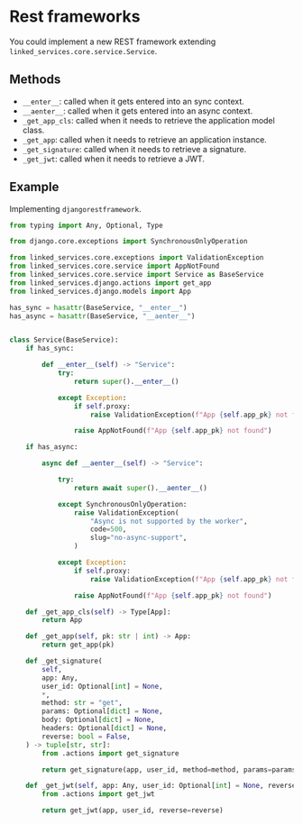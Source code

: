 # Rest frameworks

You could implement a new REST framework extending `linked_services.core.service.Service`.

## Methods

- `__enter__`: called when it gets entered into an sync context.
- `__aenter__`: called when it gets entered into an async context.
- `_get_app_cls`: called when it needs to retrieve the application model class.
- `_get_app`: called when it needs to retrieve an application instance.
- `_get_signature`: called when it needs to retrieve a signature.
- `_get_jwt`: called when it needs to retrieve a JWT.

## Example

Implementing `djangorestframework`.

```py
from typing import Any, Optional, Type

from django.core.exceptions import SynchronousOnlyOperation

from linked_services.core.exceptions import ValidationException
from linked_services.core.service import AppNotFound
from linked_services.core.service import Service as BaseService
from linked_services.django.actions import get_app
from linked_services.django.models import App

has_sync = hasattr(BaseService, "__enter__")
has_async = hasattr(BaseService, "__aenter__")


class Service(BaseService):
    if has_sync:

        def __enter__(self) -> "Service":
            try:
                return super().__enter__()

            except Exception:
                if self.proxy:
                    raise ValidationException(f"App {self.app_pk} not found", code=404, slug="app-not-found")

                raise AppNotFound(f"App {self.app_pk} not found")

    if has_async:

        async def __aenter__(self) -> "Service":

            try:
                return await super().__aenter__()

            except SynchronousOnlyOperation:
                raise ValidationException(
                    "Async is not supported by the worker",
                    code=500,
                    slug="no-async-support",
                )

            except Exception:
                if self.proxy:
                    raise ValidationException(f"App {self.app_pk} not found", code=404, slug="app-not-found")

                raise AppNotFound(f"App {self.app_pk} not found")

    def _get_app_cls(self) -> Type[App]:
        return App

    def _get_app(self, pk: str | int) -> App:
        return get_app(pk)

    def _get_signature(
        self,
        app: Any,
        user_id: Optional[int] = None,
        *,
        method: str = "get",
        params: Optional[dict] = None,
        body: Optional[dict] = None,
        headers: Optional[dict] = None,
        reverse: bool = False,
    ) -> tuple[str, str]:
        from .actions import get_signature

        return get_signature(app, user_id, method=method, params=params, body=body, headers=headers, reverse=reverse)

    def _get_jwt(self, app: Any, user_id: Optional[int] = None, reverse: bool = False) -> str:
        from .actions import get_jwt

        return get_jwt(app, user_id, reverse=reverse)

```
